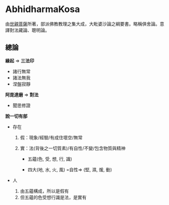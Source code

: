 # AbhidharmaKosa

由[世親菩薩](https://zh.wikipedia.org/wiki/%E4%B8%96%E4%BA%B2)所著，部派佛教教理之集大成，大毗婆沙論之綱要書。略稱俱舍論。意譯對法藏論、聰明論。

## 總論

**緣起** => **三法印**

 - 諸行無常 
 - 諸法無我 
 - 涅盤寂靜

**阿毘達磨** => **對法**

 - 聞思修證

**說一切有部**
 - 存在

	1. 假：現象/經驗/有成住壞空/無常
	2. 實：法(背後之一切質素)/有自性/不變/包含物質與精神

		- 五蘊(色,  受,  想,  行,  識)

		- 四大(地,  水,  火,  風) =自性=> (堅,  濕,  煖,  動)

 - 人

	1. 由五蘊構成，所以是假有
	2. 但五蘊的色受想行識是法，是實有
